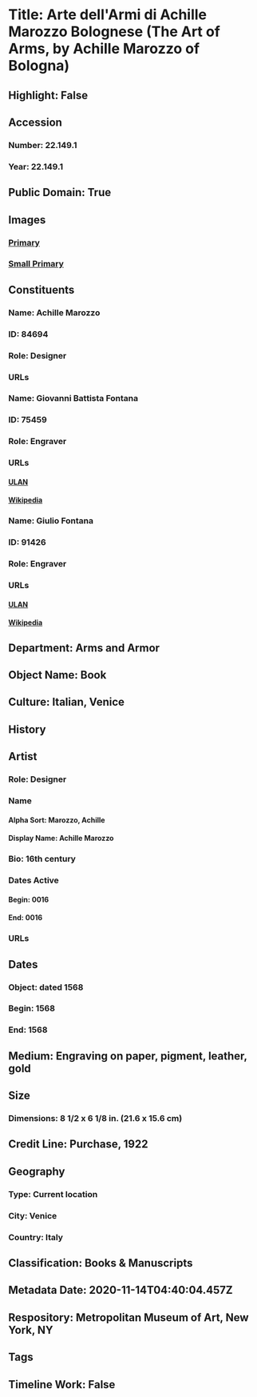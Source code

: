 # Title: Arte dell'Armi di Achille Marozzo Bolognese (The Art of Arms, by Achille Marozzo of Bologna)
## Highlight: False
## Accession
### Number: 22.149.1
### Year: 22.149.1
## Public Domain: True
## Images
### [Primary](https://images.metmuseum.org/CRDImages/aa/original/LC-22_149_1-009.jpg)
### [Small Primary](https://images.metmuseum.org/CRDImages/aa/web-large/LC-22_149_1-009.jpg)
## Constituents
### Name: Achille Marozzo
### ID: 84694
### Role: Designer
### URLs
### Name: Giovanni Battista Fontana
### ID: 75459
### Role: Engraver
### URLs
#### [ULAN](http://vocab.getty.edu/page/ulan/500010237)
#### [Wikipedia](https://www.wikidata.org/wiki/Q1525867)
### Name: Giulio Fontana
### ID: 91426
### Role: Engraver
### URLs
#### [ULAN](http://vocab.getty.edu/page/ulan/500050426)
#### [Wikipedia](https://www.wikidata.org/wiki/Q5880501)
## Department: Arms and Armor
## Object Name: Book
## Culture: Italian, Venice
## History
## Artist
### Role: Designer
### Name
#### Alpha Sort: Marozzo, Achille
#### Display Name: Achille Marozzo
### Bio: 16th century
### Dates Active
#### Begin: 0016
#### End: 0016
### URLs
## Dates
### Object: dated 1568
### Begin: 1568
### End: 1568
## Medium: Engraving on paper, pigment, leather, gold
## Size
### Dimensions: 8 1/2 x 6 1/8 in. (21.6 x 15.6 cm)
## Credit Line: Purchase, 1922
## Geography
### Type: Current location
### City: Venice
### Country: Italy
## Classification: Books & Manuscripts
## Metadata Date: 2020-11-14T04:40:04.457Z
## Respository: Metropolitan Museum of Art, New York, NY
## Tags
## Timeline Work: False